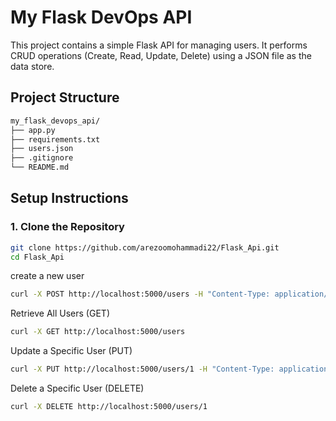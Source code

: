 # My Flask DevOps API

This project contains a simple Flask API for managing users. It performs CRUD operations (Create, Read, Update, Delete) using a JSON file as the data store.

## Project Structure

```bash
my_flask_devops_api/
├── app.py
├── requirements.txt
├── users.json
├── .gitignore
└── README.md
```

## Setup Instructions

### 1. Clone the Repository

```sh
git clone https://github.com/arezoomohammadi22/Flask_Api.git
cd Flask_Api
```
create a new user
```bash
curl -X POST http://localhost:5000/users -H "Content-Type: application/json" -d '{"id": 1, "name": "John Doe", "email": "john.doe@example.com"}'
```
Retrieve All Users (GET)
```bash
curl -X GET http://localhost:5000/users
```
Update a Specific User (PUT)
```bash
curl -X PUT http://localhost:5000/users/1 -H "Content-Type: application/json" -d '{"name": "Jane Doe", "email": "jane.doe@example.com"}'
```
Delete a Specific User (DELETE)
```bash
curl -X DELETE http://localhost:5000/users/1
```

